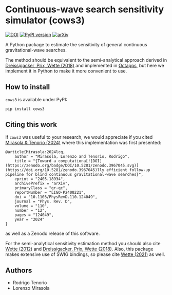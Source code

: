 # Continuous-wave search sensitivity simulator (cows3)
[![DOI](https://zenodo.org/badge/DOI/10.1103/PhysRevD.110.124049.svg)](https://doi.org/10.1103/PhysRevD.110.124049)
[![PyPI version](https://badge.fury.io/py/cows3.svg)](https://badge.fury.io/py/cows3)
[![arXiv](https://img.shields.io/badge/arXiv-2405.18934-b31b1b.svg)](https://arxiv.org/abs/2405.18934)

A Python package to estimate the sensitivity of general
continuous gravitational-wave searches.

The method should be equivalent to the semi-analytical approach derived in
[Dreissigacker, Prix, Wette (2018)](https://arxiv.org/abs/1808.02459) and
implemented in [Octapps](https://github.com/octapps/octapps), but here we 
implement it in Python to make it more convenient to use.

## How to install 

`cows3` is available under PyPI:

```
pip install cows3
```


## Citing this work

If `cows3` was useful to your research, we would appreciate if you cited
[Mirasola & Tenorio (2024)](https://arxiv.org/abs/2405.18934) where this
implementation was first presented:
```
@article{Mirasola:2024lcq,
    author = "Mirasola, Lorenzo and Tenorio, Rodrigo",
    title = "{Toward a computationa[![DOI](https://zenodo.org/badge/DOI/10.5281/zenodo.3967045.svg)](https://doi.org/10.5281/zenodo.3967045)lly efficient follow-up pipeline for blind continuous gravitational-wave searches}",
    eprint = "2405.18934",
    archivePrefix = "arXiv",
    primaryClass = "gr-qc",
    reportNumber = "LIGO-P2400221",
    doi = "10.1103/PhysRevD.110.124049",
    journal = "Phys. Rev. D",
    volume = "110",
    number = "12",
    pages = "124049",
    year = "2024"
}

```
as well as a Zenodo release of this software.

For the semi-analytical sensitivity estimation method you should also cite 
[Wette (2012)](https://arxiv.org/abs/1111.5650) and
[Dreissigacker, Prix, Wette (2018)](https://arxiv.org/abs/1808.02459). Also,
this package makes extensive use of SWIG bindings, so please cite
[Wette (2021)](https://arxiv.org/abs/2012.09552) as well.


## Authors
- Rodrigo Tenorio
- Lorenzo Mirasola


